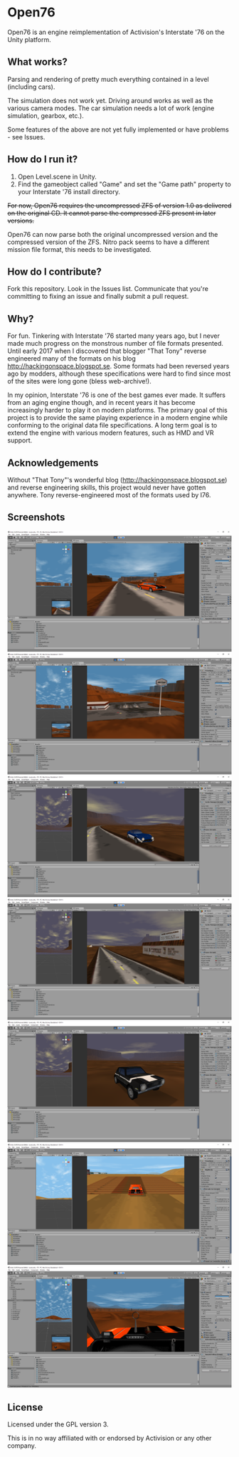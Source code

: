 # Open76

Open76 is an engine reimplementation of Activision's Interstate '76 on the Unity platform.

## What works?
Parsing and rendering of pretty much everything contained in a level (including cars).

The simulation does not work yet. Driving around works as well as the various camera modes. The car simulation needs a lot of work (engine simulation, gearbox, etc.).

Some features of the above are not yet fully implemented or have problems - see Issues.

## How do I run it?
1. Open Level.scene in Unity.
2. Find the gameobject called "Game" and set the "Game path" property to your Interstate '76 install directory.

~~For now, Open76 requires the uncompressed ZFS of version 1.0 as delivered on the original CD. It cannot parse the compressed ZFS present in later versions.~~ 

Open76 can now parse both the original uncompressed version and the compressed version of the ZFS. Nitro pack seems to have a different mission file format, this needs to be investigated.

## How do I contribute?
Fork this repository. Look in the Issues list. Communicate that you're committing to fixing an issue and finally submit a pull request.

## Why?
For fun. Tinkering with Interstate '76 started many years ago, but I never made much progress on the monstrous number of file formats presented. Until early 2017 when I discovered that blogger "That Tony" reverse engineered many of the formats on his blog http://hackingonspace.blogspot.se. Some formats had been reversed years ago by modders, although these specifications were hard to find since most of the sites were long gone (bless web-archive!).

In my opinion, Interstate '76 is one of the best games ever made. It suffers from an aging engine though, and in recent years it has become increasingly harder to play it on modern platforms.
The primary goal of this project is to provide the same playing experience in a modern engine while conforming to the original data file specifications.
A long term goal is to extend the engine with various modern features, such as HMD and VR support.

## Acknowledgements
Without "That Tony"'s wonderful blog (http://hackingonspace.blogspot.se) and reverse engineering skills, this project would never have gotten anywhere. Tony reverse-engineered most of the formats used by I76.

## Screenshots
![Screenshot 1](Screenshots/sc1.png)
![Screenshot 2](Screenshots/sc2.png)
![Screenshot 3](Screenshots/sc3.png)
![Screenshot 4](Screenshots/sc4.png)
![Screenshot 5](Screenshots/sc5.png)
![Screenshot 6](Screenshots/sc6.png)
![Screenshot 7](Screenshots/sc7.png)

## License
Licensed under the GPL version 3.

This is in no way affiliated with or endorsed by Activision or any other company.